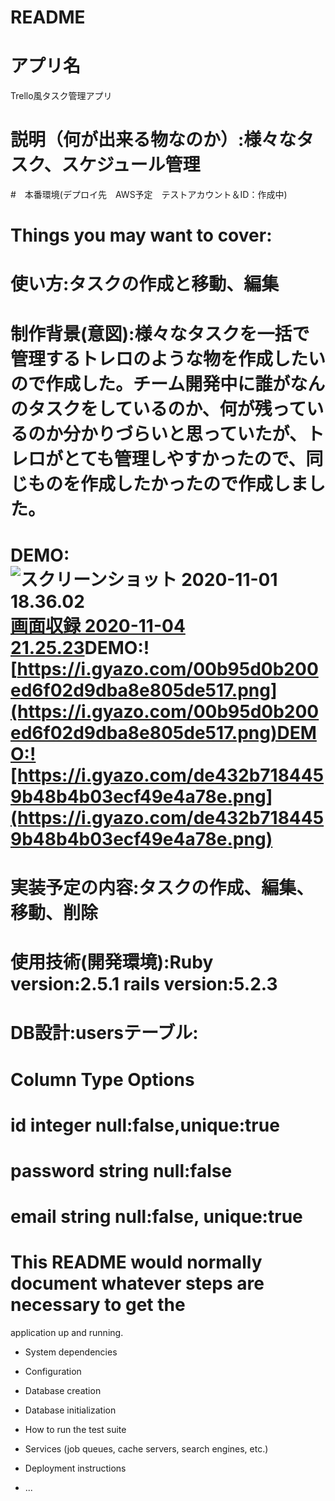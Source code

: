 # README

# アプリ名
Trello風タスク管理アプリ

# 説明（何が出来る物なのか）:様々なタスク、スケジュール管理

#　本番環境(デプロイ先　AWS予定　テストアカウント＆ID：作成中)

# Things you may want to cover:

# 使い方:タスクの作成と移動、編集

# 制作背景(意図):様々なタスクを一括で管理するトレロのような物を作成したいので作成した。チーム開発中に誰がなんのタスクをしているのか、何が残っているのか分かりづらいと思っていたが、トレロがとても管理しやすかったので、同じものを作成したかったので作成しました。

# DEMO:![スクリーンショット 2020-11-01 18.36.02](https://i.gyazo.com/69107fe36d46c36755d6fa56301254c2.png)[画面収録 2020-11-04 21.25.23](https://i.gyazo.com/a47d66e04d385c2120bfe935132c0718.gif)DEMO:![https://i.gyazo.com/00b95d0b200ed6f02d9dba8e805de517.png](https://i.gyazo.com/00b95d0b200ed6f02d9dba8e805de517.png)DEMO:![https://i.gyazo.com/de432b7184459b48b4b03ecf49e4a78e.png](https://i.gyazo.com/de432b7184459b48b4b03ecf49e4a78e.png)

# 実装予定の内容:タスクの作成、編集、移動、削除

# 使用技術(開発環境):Ruby version:2.5.1 rails version:5.2.3 

# DB設計:usersテーブル:
# Column	Type	Options
# id	integer	null:false,unique:true
# password	string	null:false
# email	string	null:false, unique:true

# This README would normally document whatever steps are necessary to get the
application up and running.

* System dependencies

* Configuration

* Database creation

* Database initialization

* How to run the test suite

* Services (job queues, cache servers, search engines, etc.)

* Deployment instructions

* ...
